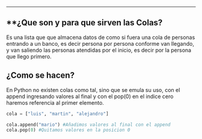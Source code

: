 
---
## **¿Que son y para que sirven las Colas?

Es una lista que que almacena datos de como si fuera una cola de personas entrando a un banco, es decir persona por persona conforme van llegando, y van saliendo las personas atendidas por el inicio, es decir por la persona que llego primero.

## **¿Como se hacen?**

En Python no existen colas como tal, sino que se emula su uso, con el append ingresando valores al final y con el pop(0) en el indice cero haremos referencia al primer elemento.

```python
cola = ["luis", "martin", "alejandro"]

cola.append("mario") #Añadimos valores al final con el append
cola.pop(0) #Quitamos valores en la posicion 0
```